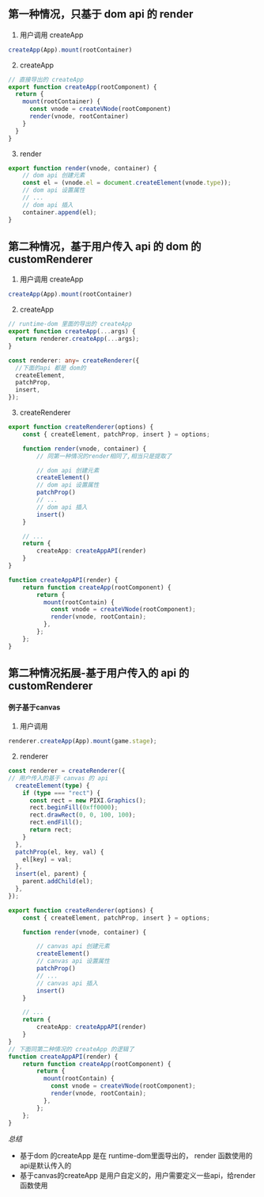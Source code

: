 
## 第一种情况，只基于 dom api 的 render
1. 用户调用 createApp
```ts
createApp(App).mount(rootContainer)
```
2. createApp
``` ts
// 直接导出的 createApp
export function createApp(rootComponent) {
  return {
    mount(rootContainer) {
      const vnode = createVNode(rootComponent)
      render(vnode, rootContainer)
    }
  }
}
```
3. render
```ts
export function render(vnode, container) {
	// dom api 创建元素
	const el = (vnode.el = document.createElement(vnode.type));
	// dom api 设置属性
	// ...
	// dom api 插入
	container.append(el);
}
```
## 第二种情况，基于用户传入 api 的 dom 的 customRenderer
1. 用户调用 createApp
```ts
createApp(App).mount(rootContainer)
```
2. createApp
```ts
// runtime-dom 里面的导出的 createApp
export function createApp(...args) {
  return renderer.createApp(...args);
}

const renderer: any= createRenderer({
  //下面的api 都是 dom的
  createElement,
  patchProp,
  insert,
});
```
3. createRenderer
```ts
export function createRenderer(options) {
	const { createElement, patchProp, insert } = options;

	function render(vnode, container) {
		// 同第一种情况的render相同了,相当只是提取了

		// dom api 创建元素
		createElement()
		// dom api 设置属性
		patchProp()
		// ...
		// dom api 插入
		insert()
	}

	// ...
	return {
	    createApp: createAppAPI(render)
	}
}

function createAppAPI(render) {
	return function createApp(rootComponent) {
	    return {
	      mount(rootContain) {
	        const vnode = createVNode(rootComponent);
	        render(vnode, rootContain);
	      },
	    };
	};
}
```


## 第二种情况拓展-基于用户传入的 api 的 customRenderer 
#### 例子基于canvas
1. 用户调用
```ts
renderer.createApp(App).mount(game.stage);

```
2. renderer
```ts
const renderer = createRenderer({
// 用户传入的基于 canvas 的 api
  createElement(type) {
    if (type === "rect") {
      const rect = new PIXI.Graphics();
      rect.beginFill(0xff0000);
      rect.drawRect(0, 0, 100, 100);
      rect.endFill();
      return rect;
    }
  },
  patchProp(el, key, val) {
    el[key] = val;
  },
  insert(el, parent) {
    parent.addChild(el);
  },
});

export function createRenderer(options) {
	const { createElement, patchProp, insert } = options;

	function render(vnode, container) {

		// canvas api 创建元素
		createElement()
		// canvas api 设置属性
		patchProp()
		// ...
		// canvas api 插入
		insert()
	}

	// ...
	return {
	    createApp: createAppAPI(render)
	}
}
// 下面同第二种情况的 createApp 的逻辑了
function createAppAPI(render) {
	return function createApp(rootComponent) {
	    return {
	      mount(rootContain) {
	        const vnode = createVNode(rootComponent);
	        render(vnode, rootContain);
	      },
	    };
	};
}
```

*总结*
- 基于dom 的createApp 是在 runtime-dom里面导出的， render 函数使用的api是默认传入的
- 基于canvas的createApp 是用户自定义的，用户需要定义一些api，给render函数使用
